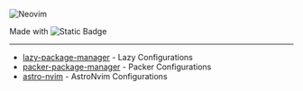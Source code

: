 ![Neovim](https://upload.wikimedia.org/wikipedia/commons/4/4f/Neovim-logo.svg)

Made with ![Static Badge](https://img.shields.io/badge/lua-blue?style=for-the-badge&logo=lua)

---

- [lazy-package-manager](nvim-lazy/) - Lazy Configurations
- [packer-package-manager](nvim-packer/) - Packer Configurations
- [astro-nvim](nvim-astro/) - AstroNvim Configurations
